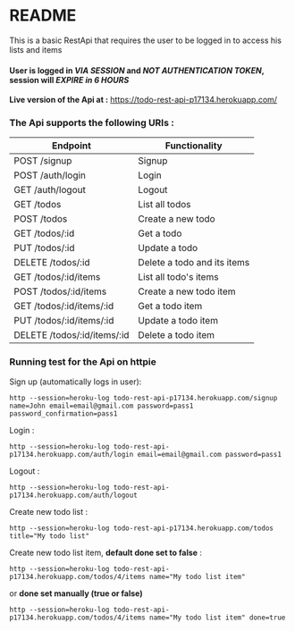 # README

This is a basic RestApi that requires the user to be logged in to access his lists and items

#### User is logged in *VIA SESSION* and *NOT AUTHENTICATION TOKEN*, session will *EXPIRE in 6 HOURS*

**Live version of the Api at :** https://todo-rest-api-p17134.herokuapp.com/

### The Api supports the following URIs :

| Endpoint | Functionality |
| --- | --- |
| POST /signup | Signup |
| POST /auth/login | Login |
| GET /auth/logout | Logout |
| GET /todos | List all todos |
| POST /todos | Create a new todo |
| GET /todos/:id | Get a todo |
| PUT /todos/:id | Update a todo |
| DELETE /todos/:id | Delete a todo and its items |
| GET /todos/:id/items | List all todo's items |
| POST /todos/:id/items | Create a new todo item |
| GET /todos/:id/items/:id | Get a todo item |
| PUT /todos/:id/items/:id | Update a todo item |
| DELETE /todos/:id/items/:id | Delete a todo item |

### Running test for the Api on httpie

Sign up (automatically logs in user):
```
http --session=heroku-log todo-rest-api-p17134.herokuapp.com/signup name=John email=email@gmail.com password=pass1 password_confirmation=pass1
```
Login :
```
http --session=heroku-log todo-rest-api-p17134.herokuapp.com/auth/login email=email@gmail.com password=pass1
```
Logout :
```
http --session=heroku-log todo-rest-api-p17134.herokuapp.com/auth/logout
```
Create new todo list :
```
http --session=heroku-log todo-rest-api-p17134.herokuapp.com/todos title="My todo list"
```
Create new todo list item, **default done set to false** :
```
http --session=heroku-log todo-rest-api-p17134.herokuapp.com/todos/4/items name="My todo list item"
```
or **done set manually (true or false)**
```
http --session=heroku-log todo-rest-api-p17134.herokuapp.com/todos/4/items name="My todo list item" done=true
```
